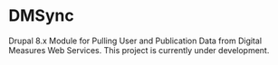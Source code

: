 # DMSync
Drupal 8.x Module for Pulling User and Publication Data from Digital Measures Web Services. This project is currently under development.
